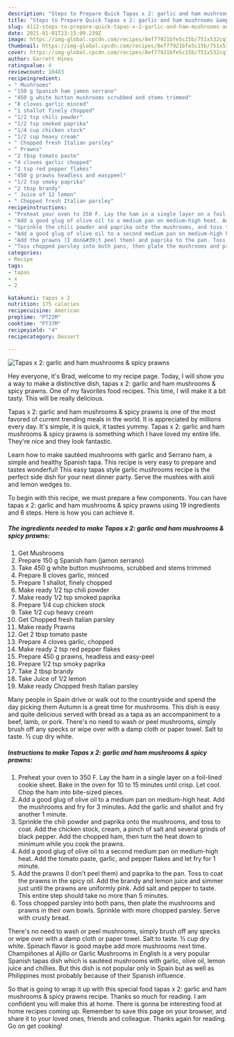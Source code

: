 ```yaml
---
description: "Steps to Prepare Quick Tapas x 2: garlic and ham mushrooms &amp;amp; spicy prawns"
title: "Steps to Prepare Quick Tapas x 2: garlic and ham mushrooms &amp;amp; spicy prawns"
slug: 4112-steps-to-prepare-quick-tapas-x-2-garlic-and-ham-mushrooms-and-amp-spicy-prawns
date: 2021-01-01T23:15:09.239Z
image: https://img-global.cpcdn.com/recipes/8ef77921bfe5c15b/751x532cq70/tapas-x-2-garlic-and-ham-mushrooms-spicy-prawns-recipe-main-photo.jpg
thumbnail: https://img-global.cpcdn.com/recipes/8ef77921bfe5c15b/751x532cq70/tapas-x-2-garlic-and-ham-mushrooms-spicy-prawns-recipe-main-photo.jpg
cover: https://img-global.cpcdn.com/recipes/8ef77921bfe5c15b/751x532cq70/tapas-x-2-garlic-and-ham-mushrooms-spicy-prawns-recipe-main-photo.jpg
author: Garrett Hines
ratingvalue: 4
reviewcount: 10483
recipeingredient:
- " Mushrooms"
- "150 g Spanish ham jamon serrano"
- "450 g white button mushrooms scrubbed and stems trimmed"
- "8 cloves garlic minced"
- "1 shallot finely chopped"
- "1/2 tsp chili powder"
- "1/2 tsp smoked paprika"
- "1/4 cup chicken stock"
- "1/2 cup heavy cream"
- " Chopped fresh Italian parsley"
- " Prawns"
- "2 tbsp tomato paste"
- "4 cloves garlic chopped"
- "2 tsp red pepper flakes"
- "450 g prawns headless and easypeel"
- "1/2 tsp smoky paprika"
- "2 tbsp brandy"
- " Juice of 12 lemon"
- " Chopped fresh Italian parsley"
recipeinstructions:
- "Preheat your oven to 350 F. Lay the ham in a single layer on a foil-lined cookie sheet. Bake in the oven for 10 to 15 minutes until crisp. Let cool. Chop the ham into bite-sized pieces."
- "Add a good glug of olive oil to a medium pan on medium-high heat. Add the mushrooms and fry for 3 minutes. Add the garlic and shallot and fry another 1 minute."
- "Sprinkle the chili powder and paprika onto the mushrooms, and toss to coat. Add the chicken stock, cream, a pinch of salt and several grinds of black pepper. Add the chopped ham, then turn the heat down to minimum while you cook the prawns."
- "Add a good glug of olive oil to a second medium pan on medium-high heat. Add the tomato paste, garlic, and pepper flakes and let fry for 1 minute."
- "Add the prawns (I don&#39;t peel them) and paprika to the pan. Toss to coat the prawns in the spicy oil. Add the brandy and lemon juice and simmer just until the prawns are uniformly pink. Add salt and pepper to taste. This entire step should take no more than 5 minutes."
- "Toss chopped parsley into both pans, then plate the mushrooms and prawns in their own bowls. Sprinkle with more chopped parsley. Serve with crusty bread."
categories:
- Recipe
tags:
- tapas
- x
- 2

katakunci: tapas x 2 
nutrition: 175 calories
recipecuisine: American
preptime: "PT22M"
cooktime: "PT37M"
recipeyield: "4"
recipecategory: Dessert

---
```



![Tapas x 2: garlic and ham mushrooms &amp; spicy prawns](https://img-global.cpcdn.com/recipes/8ef77921bfe5c15b/751x532cq70/tapas-x-2-garlic-and-ham-mushrooms-spicy-prawns-recipe-main-photo.jpg)

Hey everyone, it's Brad, welcome to my recipe page. Today, I will show you a way to make a distinctive dish, tapas x 2: garlic and ham mushrooms &amp; spicy prawns. One of my favorites food recipes. This time, I will make it a bit tasty. This will be really delicious.

Tapas x 2: garlic and ham mushrooms &amp; spicy prawns is one of the most favored of current trending meals in the world. It is appreciated by millions every day. It's simple, it is quick, it tastes yummy. Tapas x 2: garlic and ham mushrooms &amp; spicy prawns is something which I have loved my entire life. They're nice and they look fantastic.

Learn how to make sautéed mushrooms with garlic and Serrano ham, a simple and healthy Spanish tapa. This recipe is very easy to prepare and tastes wonderful! This easy tapas style garlic mushrooms recipe is the perfect side dish for your next dinner party. Serve the mushies with aioli and lemon wedges to.


To begin with this recipe, we must prepare a few components. You can have tapas x 2: garlic and ham mushrooms &amp; spicy prawns using 19 ingredients and 6 steps. Here is how you can achieve it.

<!--inarticleads1-->

##### The ingredients needed to make Tapas x 2: garlic and ham mushrooms &amp; spicy prawns:

1. Get  Mushrooms
1. Prepare 150 g Spanish ham (jamon serrano)
1. Take 450 g white button mushrooms, scrubbed and stems trimmed
1. Prepare 8 cloves garlic, minced
1. Prepare 1 shallot, finely chopped
1. Make ready 1/2 tsp chili powder
1. Make ready 1/2 tsp smoked paprika
1. Prepare 1/4 cup chicken stock
1. Take 1/2 cup heavy cream
1. Get  Chopped fresh Italian parsley
1. Make ready  Prawns
1. Get 2 tbsp tomato paste
1. Prepare 4 cloves garlic, chopped
1. Make ready 2 tsp red pepper flakes
1. Prepare 450 g prawns, headless and easy-peel
1. Prepare 1/2 tsp smoky paprika
1. Take 2 tbsp brandy
1. Take  Juice of 1/2 lemon
1. Make ready  Chopped fresh Italian parsley


Many people in Spain drive or walk out to the countryside and spend the day picking them Autumn is a great time for mushrooms. This dish is easy and quite delicious served with bread as a tapa as an accompaniment to a beef, lamb, or pork. There&#39;s no need to wash or peel mushrooms, simply brush off any specks or wipe over with a damp cloth or paper towel. Salt to taste. ½ cup dry white. 

<!--inarticleads2-->

##### Instructions to make Tapas x 2: garlic and ham mushrooms &amp; spicy prawns:

1. Preheat your oven to 350 F. Lay the ham in a single layer on a foil-lined cookie sheet. Bake in the oven for 10 to 15 minutes until crisp. Let cool. Chop the ham into bite-sized pieces.
1. Add a good glug of olive oil to a medium pan on medium-high heat. Add the mushrooms and fry for 3 minutes. Add the garlic and shallot and fry another 1 minute.
1. Sprinkle the chili powder and paprika onto the mushrooms, and toss to coat. Add the chicken stock, cream, a pinch of salt and several grinds of black pepper. Add the chopped ham, then turn the heat down to minimum while you cook the prawns.
1. Add a good glug of olive oil to a second medium pan on medium-high heat. Add the tomato paste, garlic, and pepper flakes and let fry for 1 minute.
1. Add the prawns (I don&#39;t peel them) and paprika to the pan. Toss to coat the prawns in the spicy oil. Add the brandy and lemon juice and simmer just until the prawns are uniformly pink. Add salt and pepper to taste. This entire step should take no more than 5 minutes.
1. Toss chopped parsley into both pans, then plate the mushrooms and prawns in their own bowls. Sprinkle with more chopped parsley. Serve with crusty bread.


There&#39;s no need to wash or peel mushrooms, simply brush off any specks or wipe over with a damp cloth or paper towel. Salt to taste. ½ cup dry white. Spinach flavor is good maybe add more mushrooms next time. Champiñones al Ajillo or Garlic Mushrooms in English is a very popular Spanish tapas dish which is sautéed mushrooms with garlic, olive oil, lemon juice and chillies. But this dish is not popular only in Spain but as well as Philippines most probably because of their Spanish influence. 

So that is going to wrap it up with this special food tapas x 2: garlic and ham mushrooms &amp; spicy prawns recipe. Thanks so much for reading. I am confident you will make this at home. There is gonna be interesting food at home recipes coming up. Remember to save this page on your browser, and share it to your loved ones, friends and colleague. Thanks again for reading. Go on get cooking!
